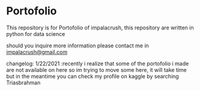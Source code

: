 # Portofolio

This repository is for Portofolio of impalacrush, this repository are written in python for data science 

should you inquire more information please contact me in impalacrush@gmail.com


changelog:
1/22/2021 :recently i realize that some of the portofolio i made are not available on here so im trying to move some here, it will take time but in the meantime you can check my profile on kaggle by searching Triasbrahman
